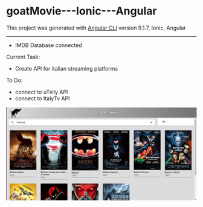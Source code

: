 # goatMovie---Ionic---Angular

This project was generated with 
[Angular CLI](https://github.com/angular/angular-cli) version 9.1.7,
Ionic,
Angular

---

- IMDB Database connected

Current Task:
- Create API for italian streaming platforms

To Do:
- connect to uTelly API
- connect to ItalyTv API

![image](/goatMovie.png?raw=true)
